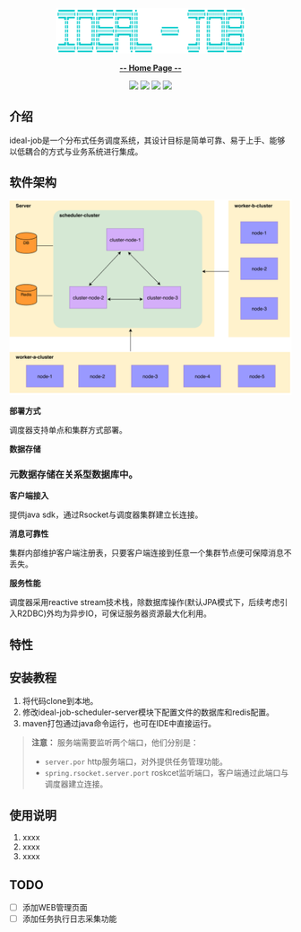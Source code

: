 <p align="center"><img src="assets/image-logo.png" alt="image-logo" style="zoom:33%;" /></p>

<p align="center"><a href="https://github.com/Songzhizong/ideal-job/"><strong>-- Home Page --</strong></a></p>

<p align="center">
    <img src="https://img.shields.io/badge/License-GPL%203.0-blue.svg?longCache=true&style=flat-square">
    <img src="https://img.shields.io/badge/Spring%20Boot-2.3.3-yellow.svg?style=flat-square">
    <img
        src="https://img.shields.io/badge/Project%20Reactor-Dysprosium%20SR11-orange.svg?longCache=true&style=flat-square">
    <img src="https://img.shields.io/badge/RSocket-1.0.2-brightgreen.svg?longCache=true&style=flat-square">
</p>

## 介绍

ideal-job是一个分布式任务调度系统，其设计目标是简单可靠、易于上手、能够以低耦合的方式与业务系统进行集成。

## 软件架构

![architecture-diagram](./assets/image-architecture-diagram.png)

**部署方式**

调度器支持单点和集群方式部署。

**数据存储**

### 元数据存储在关系型数据库中。

**客户端接入**

提供java sdk，通过Rsocket与调度器集群建立长连接。

**消息可靠性**

集群内部维护客户端注册表，只要客户端连接到任意一个集群节点便可保障消息不丢失。

**服务性能**

调度器采用reactive stream技术栈，除数据库操作(默认JPA模式下，后续考虑引入R2DBC)外均为异步IO，可保证服务器资源最大化利用。

## 特性



## 安装教程

1.  将代码clone到本地。
2.  修改ideal-job-scheduler-server模块下配置文件的数据库和redis配置。
3.  maven打包通过java命令运行，也可在IDE中直接运行。

> **注意：** 服务端需要监听两个端口，他们分别是：
>
> - `server.por`  http服务端口，对外提供任务管理功能。
> - `spring.rsocket.server.port`  roskcet监听端口，客户端通过此端口与调度器建立连接。

## 使用说明

1.  xxxx
2.  xxxx
3.  xxxx

## TODO

- [ ] 添加WEB管理页面
- [ ] 添加任务执行日志采集功能